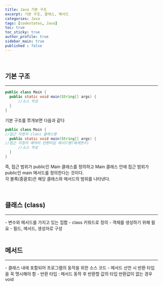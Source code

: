 ```yaml
---
title: Java 기본 구조
excerpt: 기본 구조, 클래스, 메서드
categories: Java
tags: [codestates, Java]
toc: true
toc_sticky: true
author_profile: true
sidebar_main: true
published : false
---
```


<br>

## 기본 구조
<hr>

``` Java    
public class Main {
  public static void main(String[] args) {
      //소스 작성
  }
}  
```

기본 구조를 쪼개보면 다음과 같다
``` Java    
public class Main {
//접근 지정자 class 클래스명
  public static void main(String[] args) {  
//접근 지정자 예약어 반환타입 메서드명(매개변수)
      //소스 작성
  }
}  
```
즉, 접근 범위가 public인 Main 클래스를 정의하고 Main 클래스 안에 접근 범위가 public인 main 메서드를 정의한다는 것이다.  
각 블록(중괄호)은 해당 클래스와 메서드의 범위를 나타낸다.

<br>

## 클래스 (class)
<hr>
- 변수와 메서드를 가지고 있는 집합
- class 키워드로 정의
- 객체를 생성하기 위해 필요
- 필드, 메서드, 생성자로 구성
<br>
<br>

## 메서드
<hr>
- 클래스 내에 포함되어 프로그램의 동작을 위한 소스 코드
- 메서드 선언 시 반환 타입을 꼭 명시해야 함 
- 반환 타입 : 메서드 동작 후 반환할 값의 타입    
반환값이 없는 경우 void   

<br>
<br>   
